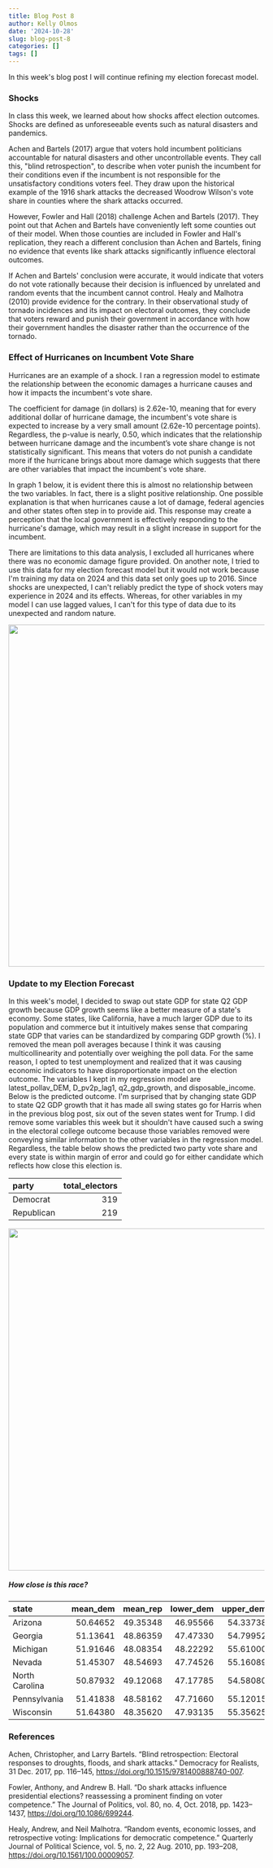 ```yaml
---
title: Blog Post 8
author: Kelly Olmos
date: '2024-10-28'
slug: blog-post-8
categories: []
tags: []
---
```


In this week's blog post I will continue refining my election forecast model. 

### Shocks 

In class this week, we learned about how shocks affect election outcomes. Shocks are defined as 
unforeseeable events such as natural disasters and pandemics. 

Achen and Bartels (2017) argue that voters hold incumbent politicians accountable for natural disasters and other uncontrollable events. They call this, "blind retrospection", to describe when voter punish the incumbent for their conditions even if the incumbent is not responsible for the unsatisfactory conditions voters feel. They draw upon the historical example of the 1916 shark attacks the decreased Woodrow Wilson's vote share in counties where the shark attacks occurred. 

However, Fowler and Hall (2018) challenge Achen and Bartels (2017). They point out that Achen and Bartels have conveniently left some counties out of their model. When those counties are included in Fowler and Hall's replication, they reach a different conclusion than Achen and Bartels, fining no evidence that events like shark attacks significantly influence electoral outcomes.

If Achen and Bartels' conclusion were accurate, it would indicate that voters do not vote rationally because their decision is influenced by unrelated and random events that the incumbent cannot control. Healy and Malhotra (2010) provide evidence for the contrary. In their observational study of tornado incidences and its impact on electoral outcomes, they conclude that voters reward and punish their government in accordance with how their government handles the disaster rather than the occurrence of the tornado. 


### Effect of Hurricanes on Incumbent Vote Share

Hurricanes are an example of a shock. I ran a regression model to estimate the relationship between the economic damages a hurricane causes and how it impacts the incumbent's vote share. 

The coefficient for damage (in dollars) is 2.62e-10, meaning that for every additional dollar of hurricane damage, the incumbent's vote share is expected to increase by a very small amount (2.62e-10 percentage points). Regardless, the p-value is nearly, 0.50, which indicates that the relationship between hurricane damage and the incumbent’s vote share change is not statistically significant. This means that voters do not punish a candidate more if the hurricane brings about more damage which suggests that there are other variables that impact the incumbent's vote share. 

In graph 1 below, it is evident there this is almost no relationship between the two variables. In fact, there is a slight positive relationship. One possible explanation is that when hurricanes cause a lot of damage, federal agencies and other states often step in to provide aid. This response may create a perception that the local government is effectively responding to the hurricane's damage, which may result in a slight increase in support for the incumbent. 

There are limitations to this data analysis, I excluded all hurricanes where there was no economic damage figure provided. On another note, I tried to use this data for my election forecast model but it would not work because I'm training my data on 2024 and this data set only goes up to 2016. Since shocks are unexpected, I can't reliably predict the type of shock voters may experience in 2024 and its effects. Whereas, for other variables in my model I can use lagged values, I can't for this type of data due to its unexpected and random nature. 

<img src="{{< blogdown/postref >}}index_files/figure-html/unnamed-chunk-4-1.png" width="672" />

### Update to my Election Forecast  

In this week's model, I decided to swap out state GDP for state Q2 GDP growth because GDP growth seems like a better measure of a state's economy. Some states, like California, have a much larger GDP due to its population and commerce but it intuitively makes sense that comparing state GDP that varies can be standardized by comparing GDP growth (%). I removed the mean poll averages because I think it was causing multicollinearity and potentially over weighing the poll data. For the same reason, I opted to test unemployment and realized that it was causing economic indicators to have disproportionate impact on the election outcome. The variables I kept in my regression model are latest_pollav_DEM, D_pv2p_lag1, q2_gdp_growth, and disposable_income. Below is the predicted outcome. I'm surprised that by changing state GDP to state Q2 GDP growth that it has made all swing states go for Harris when in the previous blog post, six out of the seven states went for Trump. I did remove some variables this week but it shouldn't have caused such a swing in the electoral college outcome because those variables removed were conveying similar information to the other variables in the regression model. Regardless, the table below shows the predicted two party vote share and every state is within margin of error and could go for either candidate which reflects how close this election is. 


|party      | total_electors|
|:----------|--------------:|
|Democrat   |            319|
|Republican |            219|



<img src="{{< blogdown/postref >}}index_files/figure-html/unnamed-chunk-5-1.png" width="672" />




##### How close is this race?
|state          | mean_dem| mean_rep| lower_dem| upper_dem| lower_rep| upper_rep|winner   |
|:--------------|--------:|--------:|---------:|---------:|---------:|---------:|:--------|
|Arizona        | 50.64652| 49.35348|  46.95566|  54.33738|  45.66262|  53.04434|Democrat |
|Georgia        | 51.13641| 48.86359|  47.47330|  54.79952|  45.20048|  52.52670|Democrat |
|Michigan       | 51.91646| 48.08354|  48.22292|  55.61000|  44.39000|  51.77708|Democrat |
|Nevada         | 51.45307| 48.54693|  47.74526|  55.16089|  44.83911|  52.25474|Democrat |
|North Carolina | 50.87932| 49.12068|  47.17785|  54.58080|  45.41920|  52.82215|Democrat |
|Pennsylvania   | 51.41838| 48.58162|  47.71660|  55.12015|  44.87985|  52.28340|Democrat |
|Wisconsin      | 51.64380| 48.35620|  47.93135|  55.35625|  44.64375|  52.06865|Democrat |


### References 

Achen, Christopher, and Larry Bartels. “Blind retrospection: Electoral responses to droughts, floods, and shark attacks.” Democracy for Realists, 31 Dec. 2017, pp. 116–145, https://doi.org/10.1515/9781400888740-007. 

Fowler, Anthony, and Andrew B. Hall. “Do shark attacks influence presidential elections? reassessing a prominent finding on voter competence.” The Journal of Politics, vol. 80, no. 4, Oct. 2018, pp. 1423–1437, https://doi.org/10.1086/699244. 

Healy, Andrew, and Neil Malhotra. “Random events, economic losses, and retrospective voting: Implications for democratic competence.” Quarterly Journal of Political Science, vol. 5, no. 2, 22 Aug. 2010, pp. 193–208, https://doi.org/10.1561/100.00009057. 
